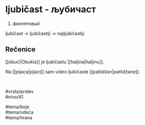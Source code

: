 # ljubičast - љубичаст

1. фиолетовый  

ljubičast → ljubičastiji → najljubičastiji  

## Rečenice

[[obući|Obukla]] je ljubičastu [[haljina|haljinu]].  

Na [[pijaca|pijaci]] sam video ljubičaste [[patlidžan|patlidžane]].  

<br>

#vrsta/pridev  
#nivo/A1  

#tema/boje  
#tema/odeća  
#tema/hrana  
